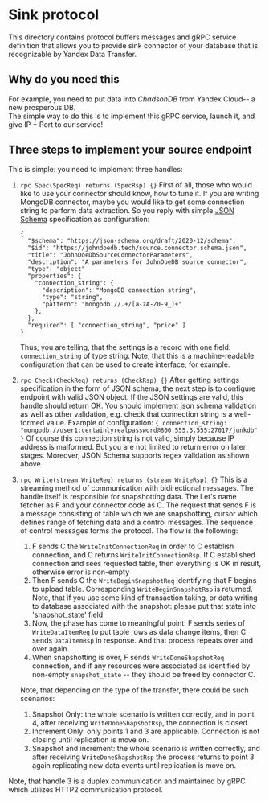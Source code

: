 # Sink protocol
This directory contains protocol buffers messages and gRPC service definition that allows you to provide
sink connector of your database that is recognizable by Yandex Data Transfer.

## Why do you need this
For example, you need to put data into *ChadsonDB* from Yandex Cloud-- a new prosperous DB.  
The simple way to do this is to implement this gRPC service, launch it, and give IP + Port to our service!


## Three steps to implement your source endpoint
This is simple: you need to implement three handles:
1. `rpc Spec(SpecReq) returns (SpecRsp) {}`
   First of all, those who would like to use your connector should know, how to tune it. If you are writing MongoDB
   connector, maybe you would like to get some connection string to perform data extraction. So you reply with simple
   [JSON Schema](https://json-schema.org/) specification as configuration:
    ```(json)
   {
      "$schema": "https://json-schema.org/draft/2020-12/schema",
      "$id": "https://johndoedb.tech/source.connector.schema.json",
      "title": "JohnDoeDbSourceConnectorParameters",
      "description": "A parameters for JohnDoeDB source connector",
      "type": "object"
      "properties": {
        "connection_string": {
          "description": "MongoDB connection string",
          "type": "string",
          "pattern": "mongodb://.+/[a-zA-Z0-9_]+"
        },
      },
      "required": [ "connection_string", "price" ]
   }
    ```
   Thus, you are telling, that the settings is a record with one field: `connection_string` of type string. Note, that
   this is a machine-readable configuration that can be used to create interface, for example.
2. `rpc Check(CheckReq) returns (CheckRsp) {}`
   After getting settings specification in the form of JSON schema, the next step is to configure endpoint with
   valid JSON object. If the JSON settings are valid, this handle should return OK. You should implement
   json schema validation as well as other validation, e.g. check that connection string is a well-formed value.
   Example of configuration:
   ```{ connection_string: "mongodb://user1:certainlyrealpassword@800.555.3.555:27017/junkdb" }```
   Of course this connection string is not valid, simply because IP address is malformed. But you are not limited to
   return error on later stages. Moreover, JSON Schema supports regex validation as shown above.
3. `rpc Write(stream WriteReq) returns (stream WriteRsp) {}`
   This is a streaming method of communication with bidirectional messages. The handle itself is responsible
   for snapshotting data. The  Let's name fetcher as F and your connector code as C. The request that sends F is a
   message consisting of table which we are snapshotting, cursor  which defines range of fetching data and
   a control messages. The sequence of control messages forms the protocol. The flow is the following:
    1. F sends C the `WriteInitConnectionReq` in order to C establish connection, and C returns `WriteInitConnectionRsp`.
       If C established connection and sees requested table, then everything is OK in result, otherwise error is non-empty
    2. Then F sends C the `WriteBeginSnapshotReq` identifying that F begins to upload table. Corresponding `WriteBeginSnapshotRsp`
       is returned. Note, that if you use some kind of transaction taking, or data writing to database associated with
       the snapshot: please put that state into 'snapshot_state' field
    3. Now, the phase has come to meaningful point: F sends series of `WriteDataItemReq` to put table rows as data change items,
       then C sends `DataItemRsp` in response. And that process repeats over and over again.
    4. When snapshotting is over, F sends `WriteDoneShapshotReq` connection, and if any resources were associated as
       identified by non-empty `snapshot_state` -- they should be freed by connector C.
   
   Note, that depending on the type of the transfer, there could be such scenarios:
    1. Snapshot Only: the whole scenario is written correctly, and in point 4, after receiving `WriteDoneShapshotRsp`,
       the connection is closed
    2. Increment Only: only points 1 and 3 are applicable. Connection is not closing until replication is move on.
    3. Snapshot and increment: the whole scenario is written correctly, and after receiving `WriteDoneShapshotRsp` the
       process returns to point 3 again replicating new data events until replication is move on.

Note, that handle 3 is a duplex communication and maintained by gRPC which utilizes HTTP2 communication protocol.
